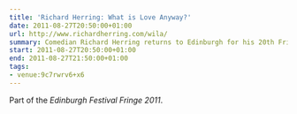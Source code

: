 ```yaml
---
title: 'Richard Herring: What is Love Anyway?'
date: 2011-08-27T20:50:00+01:00
url: http://www.richardherring.com/wila/
summary: Comedian Richard Herring returns to Edinburgh for his 20th Fringe and 32nd show. Having sorted out religion (<cite>Christ on a Bike</cite>), politics (<cite>Hitler Moustache</cite>) and penises (<cite>Talking Cock</cite>), the star of award winning podcast <cite>As It Occurs To Me</cite> and Radio 4's <cite>Richard Herring's Objective</cite> seeks to define and destroy love. Before love destroys him. Again.
start: 2011-08-27T20:50:00+01:00
end: 2011-08-27T21:50:00+01:00
tags:
- venue:9c7rwrv6+x6
---
```

Part of the _Edinburgh Festival Fringe 2011_.
